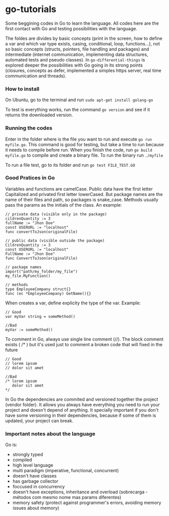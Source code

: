 # go-tutorials
Some beggining codes in Go to learn the language. All codes here are the first contact with Go and testing possibilities with the language.

The foldes are divides by basic concepts (print in the screen, how to define a var and which var type exists, casing, conditional, loop, functions...), not so basic concepts (structs, pointers, file handling and packages) and intermediate (internet communication, implementing data structures, automated tests and pseudo classes). In `go-differential-things` is explored deeper the possibilities with Go going in its strong points (closures, concepts as defer, implemented a simples https server, real time communication and threads).

### How to install
On Ubuntu, go to the terminal and run `sudo apt-get install golang-go`

To test is everything works, run the command `go version` and see if it returns the downloaded version.

### Running the codes
Enter in the folder where is the file you want to run and execute `go run myfile.go`. This command is good for testing, but take a time to run because it needs to compile before run. When you finish the code, run `go build myfile.go` to compile and create a binary file. To run the binary run `./myfile`

To run a file test, go to its folder and run  `go test FILE_TEST.GO`

### Good Pratices in Go
Variables and functions are camelCase. Public data have the first letter Capitalized and privated first letter lowerCased. But package names are the name of their files and path, so packages is snake_case. Methods usually pass the params as the initials of the class. An example:
```
// private data (visible only in the package)
cildrenQuantity := 3
fullName := "Jhon Doe" 
const USERURL := "localhost"
func convertToJson(originalFile)

// public data (visible outside the package)
CildrenQuantity := 3
const USERURL := "localhost"
FullName := "Jhon Doe" 
func ConvertToJson(originalFile)

// package names
import("path/my_folder/my_file")
my_file.MyFunction()

// methods
type EmployeeCompany struct{}
func (ec *EmployeeCompany) GetName(){}
```

When creates a var, define explicity the type of the var. Example:
```
// Good
var myVar string = someMethod()

//Bad
myVar := someMethod()
```

To comment in Go, always use single line comment (//). The block comment exists ( /* ) but it's used just to comment a broken code that will fixed in the future
```
// Good
// lorem ipsum
// dolor sit amet

//Bad
/* lorem ipsum
   dolor sit amet
*/
```

In Go the dependencies are commited and versioned together the project (vendor folder). It allows you always have everything you need to run your project and doesn't depend of anything. It specially important if you don't have some versioning in their dependencies, because if some of them is updated, your project can break.

### Important notes about the language
Go is: 
- strongly typed
- compiled
- high level language
- multi paradigm (imperative, functional, concurrent)
- doesn't have classes
- has garbage collector
- foccused in concurrency
- doesn't have exceptions, inheritance and overload (sobrecarga - métodos com mesmo nome mas params diferentes)
- memory safety (protect against programmer's errors, avoiding memory issues about memory)
